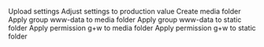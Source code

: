 Upload settings
Adjust settings to production value
Create media folder
Apply group www-data to media folder
Apply group www-data to static folder
Apply permission g+w to media folder
Apply permission g+w to static folder
